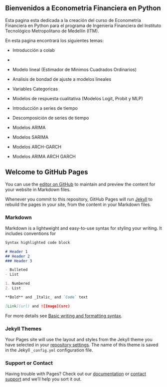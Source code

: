 ## Bienvenidos a Econometria Financiera en Python

Esta pagina esta dedicada a la creación del curso de Econometría Financiera en Python para el programa de Ingenieria Financiera del Instituto Tecnológico Metropolitano de Medellín (ITM).

En esta pagina encontrará los siguientes temas:

- Introducción a colab
- 
- Modelo lineal (Estimador de Minimos Cuadrados Ordinarios)
- Analisis de bondad de ajuste a modelos lineales
- Variables Categoricas
- Modelos de respuesta cualitativa (Modelos Logit, Probit y MLP)

- Introducción a series de tiempo
- Descomposición de series de tiempo
- Modelos ARIMA 
- Modelos SARIMA
- Modelos ARCH-GARCH
- Modelos ARIMA ARCH GARCH
## Welcome to GitHub Pages

You can use the [editor on GitHub](https://github.com/DavRodEcon/econometriapythonitm/edit/gh-pages/index.md) to maintain and preview the content for your website in Markdown files.

Whenever you commit to this repository, GitHub Pages will run [Jekyll](https://jekyllrb.com/) to rebuild the pages in your site, from the content in your Markdown files.

### Markdown

Markdown is a lightweight and easy-to-use syntax for styling your writing. It includes conventions for

```markdown
Syntax highlighted code block

# Header 1
## Header 2
### Header 3

- Bulleted
- List

1. Numbered
2. List

**Bold** and _Italic_ and `Code` text

[Link](url) and ![Image](src)
```

For more details see [Basic writing and formatting syntax](https://docs.github.com/en/github/writing-on-github/getting-started-with-writing-and-formatting-on-github/basic-writing-and-formatting-syntax).

### Jekyll Themes

Your Pages site will use the layout and styles from the Jekyll theme you have selected in your [repository settings](https://github.com/DavRodEcon/econometriapythonitm/settings/pages). The name of this theme is saved in the Jekyll `_config.yml` configuration file.

### Support or Contact

Having trouble with Pages? Check out our [documentation](https://docs.github.com/categories/github-pages-basics/) or [contact support](https://support.github.com/contact) and we’ll help you sort it out.
